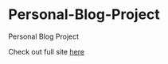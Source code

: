 # Personal-Blog-Project

Personal Blog Project

Check out full site <a href="https://monikkakindacodes.github.io/Personal-Blog-Project/">here</a>
